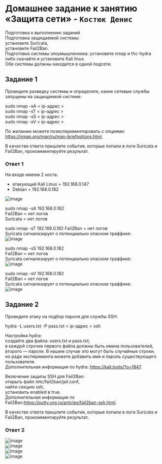 # Домашнее задание к занятию «Защита сети» - `Костюк Денис`

Подготовка к выполнению заданий  
Подготовка защищаемой системы:  
установите Suricata,  
установите Fail2Ban.  
Подготовка системы злоумышленника: установите nmap и thc-hydra либо скачайте и установите Kali linux.  
Обе системы должны находится в одной подсети.  

## Задание 1
Проведите разведку системы и определите, какие сетевые службы запущены на защищаемой системе:  

sudo nmap -sA < ip-адрес >  
sudo nmap -sT < ip-адрес >  
sudo nmap -sS < ip-адрес >  
sudo nmap -sV < ip-адрес >  

По желанию можете поэкспериментировать с опциями: https://nmap.org/man/ru/man-briefoptions.html.  

В качестве ответа пришлите события, которые попали в логи Suricata и Fail2Ban, прокомментируйте результат.  

### Ответ 1

На входе имеем 2 хоста:  
- атакующий Kali Linux = 192.168.0.147  
- Debian = 192.168.0.182  

![image](https://github.com/denniskostyuk/netprotection/blob/main/task-11.png)

sudo nmap -sA 192.168.0.182  
Fail2Ban = нет логов  
Suricata = нет логов  

sudo nmap -sT 192.168.0.182
Fail2Ban = нет логов  
Suricata сигнализирует о потенциально опасном траффике:  
![image](https://github.com/denniskostyuk/netprotection/blob/main/task-12.png)  

sudo nmap -sS 192.168.0.182  
Fail2Ban = нет логов  
Suricata сигнализирует о потенциально опасном траффике:  
![image](https://github.com/denniskostyuk/netprotection/blob/main/task-13.png)  

sudo nmap -sV 192.168.0.182  
Fail2Ban = нет логов  
Suricata сигнализирует о потенциально опасном траффике:  
![image](https://github.com/denniskostyuk/netprotection/blob/main/task-14.png)  



## Задание 2
Проведите атаку на подбор пароля для службы SSH:  

hydra -L users.txt -P pass.txt < ip-адрес > ssh  

Настройка hydra:  
создайте два файла: users.txt и pass.txt;  
в каждой строчке первого файла должны быть имена пользователей, второго — пароли. В нашем случае это могут быть случайные строки, но ради эксперимента можете добавить имя и пароль существующего пользователя.  
Дополнительная информация по hydra: https://kali.tools/?p=1847.  

Включение защиты SSH для Fail2Ban:  
открыть файл /etc/fail2ban/jail.conf,  
найти секцию ssh,  
установить enabled в true.  
Дополнительная информация по Fail2Ban:https://putty.org.ru/articles/fail2ban-ssh.html.  

В качестве ответа пришлите события, которые попали в логи Suricata и Fail2Ban, прокомментируйте результат.  

### Ответ 2

![image](https://github.com/denniskostyuk/netprotection/blob/main/task-21.png)   
![image](https://github.com/denniskostyuk/netprotection/blob/main/task-22.png)   
![image](https://github.com/denniskostyuk/netprotection/blob/main/task-23.png)   
![image](https://github.com/denniskostyuk/netprotection/blob/main/task-24.png)   

